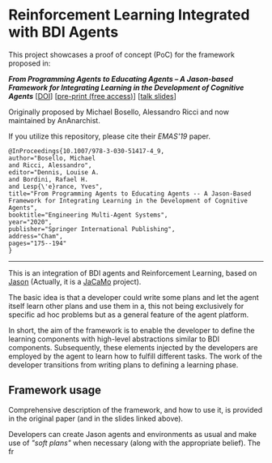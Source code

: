 # Reinforcement Learning Integrated with BDI Agents

This project showcases a proof of concept (PoC) for the framework proposed in:

***From Programming Agents to Educating Agents – A Jason-based Framework for Integrating Learning in the Development of Cognitive Agents***
[[DOI](https://doi.org/10.1007/978-3-030-51417-4_9)]
[[pre-print (free access)](https://cgi.csc.liv.ac.uk/~lad/emas2019/accepted/EMAS2019_paper_33.pdf)]
[[talk slides](https://www.slideshare.net/AnAnarchist/emas-2019-from-programming-agents-to-educating-agents)]

Originally proposed by Michael Bosello, Alessandro Ricci and now maintained by AnAnarchist.

If you utilize this repository, please cite their *EMAS'19* paper.

```
@InProceedings{10.1007/978-3-030-51417-4_9,
author="Bosello, Michael
and Ricci, Alessandro",
editor="Dennis, Louise A.
and Bordini, Rafael H.
and Lesp{\'e}rance, Yves",
title="From Programming Agents to Educating Agents -- A Jason-Based Framework for Integrating Learning in the Development of Cognitive Agents",
booktitle="Engineering Multi-Agent Systems",
year="2020",
publisher="Springer International Publishing",
address="Cham",
pages="175--194"
}
```

___

This is an integration of BDI agents and Reinforcement Learning, based on [Jason](http://jason.sourceforge.net/wp/) (Actually, it is a [JaCaMo](http://jacamo.sourceforge.net/) project).

The basic idea is that a developer could write some plans and let the agent itself learn other plans and use them in a, this not being exclusively for specific ad hoc problems but as a general feature of the agent platform.

In short, the aim of the framework is to enable the developer to define the learning components with high-level abstractions similar to BDI components. Subsequently, these elements injected by the developers are employed by the agent to learn how to fulfill different tasks.
The work of the developer transitions from writing plans to defining a learning phase.

## Framework usage
Comprehensive description of the framework, and how to use it, is provided in the original paper (and in the slides linked above).

Developers can create Jason agents and environments as usual and make use of *"soft plans"* when necessary (along with the appropriate belief). The fr
